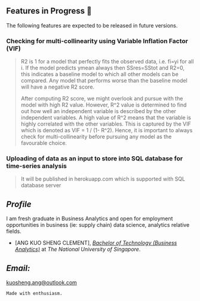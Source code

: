 ## Features in Progress 💪

The following features are expected to be released in future versions. 

### Checking for multi-collinearity using Variable Inflation Factor (VIF)

> R2 is 1 for a model that perfectly fits the observed data, i.e. fi=yi for all i.
> If the model predicts ymean always then SSres=SStot and R2=0, this indicates a baseline model to which all other models can be compared.
> Any model that performs worse than the baseline model will have a negative R2 score.
> 
> After computing R2 score, we might overlook and pursue with the model with high R2 value.
> However, R^2 value is determined to find out how well an independent variable is described by the other independent variables. A high value of R^2 means that the variable is highly correlated with the other variables. This is captured by the VIF which is denoted as
>  VIF =  1 / (1- R^2). Hence, it is important to always check for multi-collinearity before pursuing any model as the favourable choice.

### Uploading of data as an input to store into SQL database for time-series analysis
> It will be published in herokuapp.com which is supported with SQL database server
 

## _Profile_  
I am fresh graduate in Business Analytics and open for employment opportunities in business 
(ie: supply chain) data science, analytics relative fields. 

- [ANG KUO SHENG CLEMENT], _[Bachelor of Technology (Business Analytics)](https://scale.nus.edu.sg/programmes/undergraduate-programmes/btech-computing)_ at _The National University of Singapore_.


## _Email:_
kuosheng.ang@outlook.com
```
Made with enthusiasm. 
```